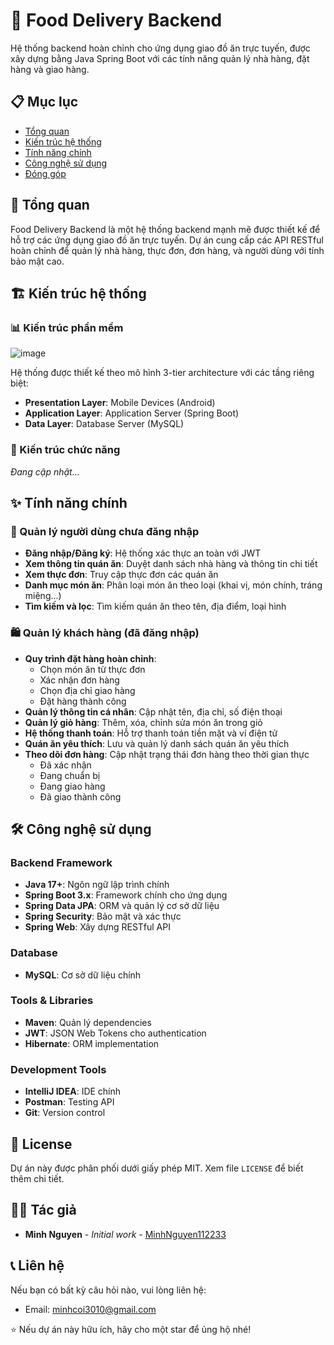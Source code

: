 # 🍕 Food Delivery Backend
Hệ thống backend hoàn chỉnh cho ứng dụng giao đồ ăn trực tuyến, được xây dựng bằng Java Spring Boot với các tính năng quản lý nhà hàng, đặt hàng và giao hàng.

## 📋 Mục lục
- [Tổng quan](#tổng-quan)
- [Kiến trúc hệ thống](#kiến-trúc-hệ-thống)
- [Tính năng chính](#tính-năng-chính)
- [Công nghệ sử dụng](#công-nghệ-sử-dụng)
- [Đóng góp](#đóng-góp)

## 🎯 Tổng quan
Food Delivery Backend là một hệ thống backend mạnh mẽ được thiết kế để hỗ trợ các ứng dụng giao đồ ăn trực tuyến. Dự án cung cấp các API RESTful hoàn chỉnh để quản lý nhà hàng, thực đơn, đơn hàng, và người dùng với tính bảo mật cao.

## 🏗️ Kiến trúc hệ thống

### 📊 Kiến trúc phần mềm
![image](https://github.com/user-attachments/assets/d48bd596-36b0-48f7-92f8-945cad30b91a)


Hệ thống được thiết kế theo mô hình 3-tier architecture với các tầng riêng biệt:
- **Presentation Layer**: Mobile Devices (Android)
- **Application Layer**: Application Server (Spring Boot)  
- **Data Layer**: Database Server (MySQL)

### 🔧 Kiến trúc chức năng
*Đang cập nhật...*

## ✨ Tính năng chính

### 👤 Quản lý người dùng chưa đăng nhập
- **Đăng nhập/Đăng ký**: Hệ thống xác thực an toàn với JWT
- **Xem thông tin quán ăn**: Duyệt danh sách nhà hàng và thông tin chi tiết
- **Xem thực đơn**: Truy cập thực đơn các quán ăn
- **Danh mục món ăn**: Phân loại món ăn theo loại (khai vị, món chính, tráng miệng...)
- **Tìm kiếm và lọc**: Tìm kiếm quán ăn theo tên, địa điểm, loại hình

### 🛍️ Quản lý khách hàng (đã đăng nhập)
- **Quy trình đặt hàng hoàn chỉnh**:
  - Chọn món ăn từ thực đơn
  - Xác nhận đơn hàng
  - Chọn địa chỉ giao hàng
  - Đặt hàng thành công
- **Quản lý thông tin cá nhân**: Cập nhật tên, địa chỉ, số điện thoại
- **Quản lý giỏ hàng**: Thêm, xóa, chỉnh sửa món ăn trong giỏ
- **Hệ thống thanh toán**: Hỗ trợ thanh toán tiền mặt và ví điện tử
- **Quán ăn yêu thích**: Lưu và quản lý danh sách quán ăn yêu thích
- **Theo dõi đơn hàng**: Cập nhật trạng thái đơn hàng theo thời gian thực
  - Đã xác nhận
  - Đang chuẩn bị
  - Đang giao hàng
  - Đã giao thành công

## 🛠️ Công nghệ sử dụng

### Backend Framework
- **Java 17+**: Ngôn ngữ lập trình chính
- **Spring Boot 3.x**: Framework chính cho ứng dụng
- **Spring Data JPA**: ORM và quản lý cơ sở dữ liệu
- **Spring Security**: Bảo mật và xác thực
- **Spring Web**: Xây dựng RESTful API

### Database
- **MySQL**: Cơ sở dữ liệu chính

### Tools & Libraries
- **Maven**: Quản lý dependencies
- **JWT**: JSON Web Tokens cho authentication
- **Hibernate**: ORM implementation

### Development Tools
- **IntelliJ IDEA**: IDE chính
- **Postman**: Testing API
- **Git**: Version control

## 📝 License
Dự án này được phân phối dưới giấy phép MIT. Xem file `LICENSE` để biết thêm chi tiết.

## 👨‍💻 Tác giả
- **Minh Nguyen** - *Initial work* - [MinhNguyen112233](https://github.com/MinhNguyen112233)

## 📞 Liên hệ
Nếu bạn có bất kỳ câu hỏi nào, vui lòng liên hệ:
- Email: minhcoi3010@gmail.com

⭐ Nếu dự án này hữu ích, hãy cho một star để ủng hộ nhé!
